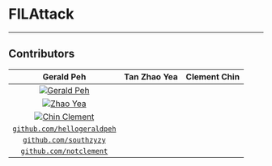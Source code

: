# FILAttack

---

## Contributors
| **Gerald Peh** | **Tan Zhao Yea** | **Clement Chin**
| :---: |:---:| :---:|
| [![Gerald Peh](https://avatars3.githubusercontent.com/u/20138589?v=3&s=200)](https://www.linkedin.com/in/gxraldpeh/) 
| [![Zhao Yea](https://avatars3.githubusercontent.com/u/19283789?v=3&s=200)](https://www.linkedin.com/in/zhaoyea/)
| [![Chin Clement](https://avatars0.githubusercontent.com/u/19283318?v=3&s=200)](https://www.linkedin.com/in/clementsg/)
| <a href="https://github.com/hellogeraldblah" target="_blank">`github.com/hellogeraldpeh`</a> 
| <a href="http://github.com/southzyzy" target="_blank">`github.com/southzyzy`</a>
| <a href="http://github.com/notclement" target="_blank">`github.com/notclement`</a>
